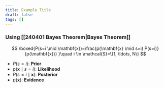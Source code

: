 ```yaml
---
title: Example Title
draft: false
tags: []
---
```

### Using [[240401 Bayes Theorem|Bayes Theorem]]

$$
\boxed{P(s=i \mid \mathbf{x})=\frac{p(\mathbf{x} \mid s=i) P(s=i)}{p(\mathbf{x})} }\quad i \in \mathcal{S}=\{1, \ldots, N\}
$$

- $P(s=i)$: **Prior**
- $p(\mathbf{x} \mid s=i)$: **Likelihood**
- $P(s=i \mid \mathbf{x})$: **Posterior** 
- $p(\mathbf{x})$: **Evidence**

